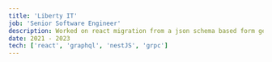 ```yaml
---
title: 'Liberty IT'
job: 'Senior Software Engineer'
description: Worked on react migration from a json schema based form generator, to modern react using functional components, state via context and providers, testing with react testing library and cypress. Then continued this approach with new application features.
date: 2021 - 2023
tech: ['react', 'graphql', 'nestJS', 'grpc']
---
```

